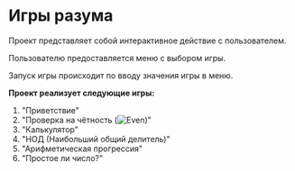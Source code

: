 # **Игры разума**

Проект представляет собой интерактивное действие с пользователем.

Пользователю предоставляется меню с выбором игры.

Запуск игры происходит по вводу значения игры в меню.

**Проект реализует следующие игры:**

1. "Приветствие"
2. "Проверка на чётность (![Even](https://github.com/user-attachments/assets/4bb40bfb-c9ab-4c4e-be5c-7bd4c36f1b0d))"
3. "Калькулятор"
4. "НОД (Наибольший общий делитель)"
5. "Арифметическая прогрессия"
6. "Простое ли число?"
